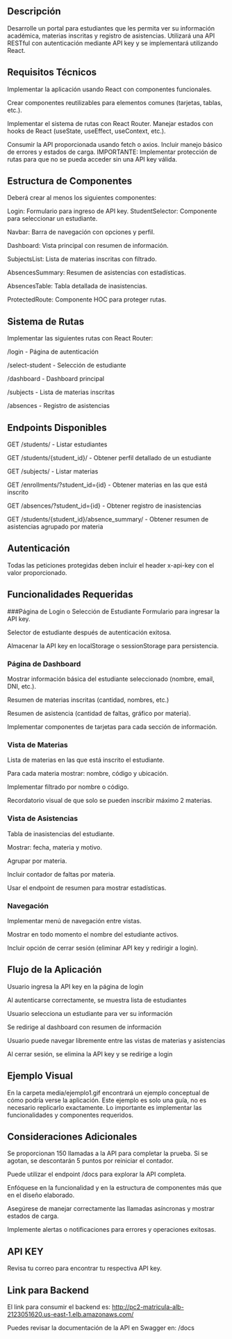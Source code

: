 ## Descripción
Desarrolle un portal para estudiantes que les permita ver su información académica, materias inscritas y registro de asistencias. Utilizará una API RESTful con autenticación mediante API key y se implementará utilizando React.

## Requisitos Técnicos
Implementar la aplicación usando React con componentes funcionales.

Crear componentes reutilizables para elementos comunes (tarjetas, tablas, etc.).

Implementar el sistema de rutas con React Router.
Manejar estados con hooks de React (useState, useEffect, useContext, etc.).

Consumir la API proporcionada usando fetch o axios.
Incluir manejo básico de errores y estados de carga.
IMPORTANTE: Implementar protección de rutas para que no se pueda acceder sin una API key válida.

## Estructura de Componentes
Deberá crear al menos los siguientes componentes:

Login: Formulario para ingreso de API key.
StudentSelector: Componente para seleccionar un estudiante.

Navbar: Barra de navegación con opciones y perfil.

Dashboard: Vista principal con resumen de información.

SubjectsList: Lista de materias inscritas con filtrado.

AbsencesSummary: Resumen de asistencias con estadísticas.

AbsencesTable: Tabla detallada de inasistencias.

ProtectedRoute: Componente HOC para proteger rutas.
 
## Sistema de Rutas
Implementar las siguientes rutas con React Router:

/login - Página de autenticación

/select-student - Selección de estudiante

/dashboard - Dashboard principal

/subjects - Lista de materias inscritas

/absences - Registro de asistencias

## Endpoints Disponibles
GET /students/ - Listar estudiantes

GET /students/{student_id}/ - Obtener perfil detallado de un estudiante

GET /subjects/ - Listar materias

GET /enrollments/?student_id={id} - Obtener materias en las que está inscrito

GET /absences/?student_id={id} - Obtener registro de inasistencias

GET /students/{student_id}/absence_summary/ - Obtener resumen de asistencias agrupado por materia
## Autenticación
Todas las peticiones protegidas deben incluir el header x-api-key con el valor proporcionado.

## Funcionalidades Requeridas
###Página de Login o Selección de Estudiante
Formulario para ingresar la API key.

Selector de estudiante después de autenticación exitosa.

Almacenar la API key en localStorage o sessionStorage para persistencia.

### Página de Dashboard
Mostrar información básica del estudiante seleccionado (nombre, email, DNI, etc.).

Resumen de materias inscritas (cantidad, nombres, etc.)

Resumen de asistencia (cantidad de faltas, gráfico por materia).

Implementar componentes de tarjetas para cada sección de información.
### Vista de Materias
Lista de materias en las que está inscrito el estudiante.

Para cada materia mostrar: nombre, código y ubicación.

Implementar filtrado por nombre o código.

Recordatorio visual de que solo se pueden inscribir máximo 2 materias.

### Vista de Asistencias
Tabla de inasistencias del estudiante.

Mostrar: fecha, materia y motivo.

Agrupar por materia.

Incluir contador de faltas por materia.

Usar el endpoint de resumen para mostrar estadísticas.

### Navegación
Implementar menú de navegación entre vistas.

Mostrar en todo momento el nombre del estudiante activos.

Incluir opción de cerrar sesión (eliminar API key y redirigir a login).

## Flujo de la Aplicación
Usuario ingresa la API key en la página de login

Al autenticarse correctamente, se muestra lista de estudiantes

Usuario selecciona un estudiante para ver su información

Se redirige al dashboard con resumen de información

Usuario puede navegar libremente entre las vistas de materias y asistencias

Al cerrar sesión, se elimina la API key y se redirige a login

## Ejemplo Visual
En la carpeta media/ejemplo1.gif encontrará un ejemplo conceptual de cómo podría verse la aplicación. Este ejemplo es solo una guía, no es necesario replicarlo exactamente. Lo importante es implementar las funcionalidades y componentes requeridos.

## Consideraciones Adicionales
Se proporcionan 150 llamadas a la API para completar la prueba. Si se agotan, se descontarán 5 puntos por reiniciar el contador.

Puede utilizar el endpoint /docs para explorar la API completa.

Enfóquese en la funcionalidad y en la estructura de componentes más que en el diseño elaborado.

Asegúrese de manejar correctamente las llamadas asíncronas y mostrar estados de carga.

Implemente alertas o notificaciones para errores y operaciones exitosas.

## API KEY
Revisa tu correo para encontrar tu respectiva API key.

## Link para Backend
El link para consumir el backend es: http://pc2-matricula-alb-2123051620.us-east-1.elb.amazonaws.com/

Puedes revisar la documentación de la API en Swagger en: /docs